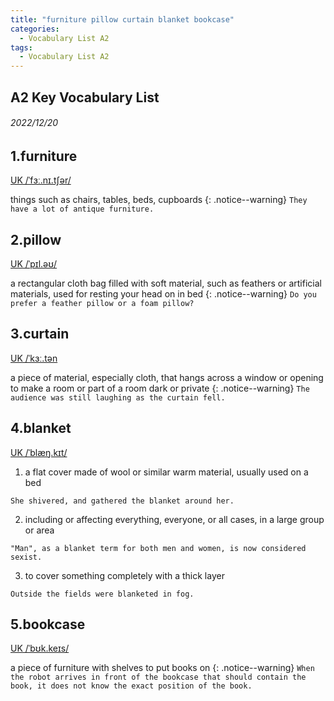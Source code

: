 ```yaml
---
title: "furniture pillow curtain blanket bookcase"
categories:
  - Vocabulary List A2
tags:
  - Vocabulary List A2
---
```

## A2 Key Vocabulary List 

###### 2022/12/20
## 1.furniture &nbsp;&nbsp;&nbsp;&nbsp;&nbsp;&nbsp;     
[UK  /ˈfɜː.nɪ.tʃər/](https://dictionary.cambridge.org/zht/%E8%A9%9E%E5%85%B8/%E8%8B%B1%E8%AA%9E-%E6%BC%A2%E8%AA%9E-%E7%B9%81%E9%AB%94/furniture)

things such as chairs, tables, beds, cupboards
{: .notice--warning}
`They have a lot of antique furniture.` 


<!---------------------------------------------------------->


## 2.pillow &nbsp;&nbsp;&nbsp;&nbsp;&nbsp;&nbsp;     

[UK  /ˈpɪl.əʊ/](https://dictionary.cambridge.org/zht/%E8%A9%9E%E5%85%B8/%E8%8B%B1%E8%AA%9E-%E6%BC%A2%E8%AA%9E-%E7%B9%81%E9%AB%94/pillow)

a rectangular cloth bag filled with soft material, such as feathers or artificial materials, used for resting your head on in bed
{: .notice--warning}
`Do you prefer a feather pillow or a foam pillow?` 


<!---------------------------------------------------------->


## 3.curtain &nbsp;&nbsp;&nbsp;&nbsp;&nbsp;&nbsp;     

[UK  /ˈkɜː.tən](https://dictionary.cambridge.org/zht/%E8%A9%9E%E5%85%B8/%E8%8B%B1%E8%AA%9E-%E6%BC%A2%E8%AA%9E-%E7%B9%81%E9%AB%94/curtain)

a piece of material, especially cloth, that hangs across a window or opening to make a room or part of a room dark or private
{: .notice--warning}
`The audience was still laughing as the curtain fell.` 


<!---------------------------------------------------------->


## 4.blanket &nbsp;&nbsp;&nbsp;&nbsp;&nbsp;&nbsp;     

[UK  /ˈblæŋ.kɪt/](https://dictionary.cambridge.org/zht/%E8%A9%9E%E5%85%B8/%E8%8B%B1%E8%AA%9E-%E6%BC%A2%E8%AA%9E-%E7%B9%81%E9%AB%94/blanket)

1. a flat cover made of wool or similar warm material, usually used on a bed

`She shivered, and gathered the blanket around her.`

2. including or affecting everything, everyone, or all cases, in a large group or area

`"Man", as a blanket term for both men and women, is now considered sexist.`

3. to cover something completely with a thick layer

<!-- {: .notice--warning} -->
`Outside the fields were blanketed in fog.` 


<!---------------------------------------------------------->


## 5.bookcase &nbsp;&nbsp;&nbsp;&nbsp;&nbsp;&nbsp;     

[UK  /ˈbʊk.keɪs/](https://dictionary.cambridge.org/zht/%E8%A9%9E%E5%85%B8/%E8%8B%B1%E8%AA%9E-%E6%BC%A2%E8%AA%9E-%E7%B9%81%E9%AB%94/bookcase)

a piece of furniture with shelves to put books on
{: .notice--warning}
`When the robot arrives in front of the bookcase that should contain the book, it does not know the exact position of the book.` 


<!---------------------------------------------------------->
